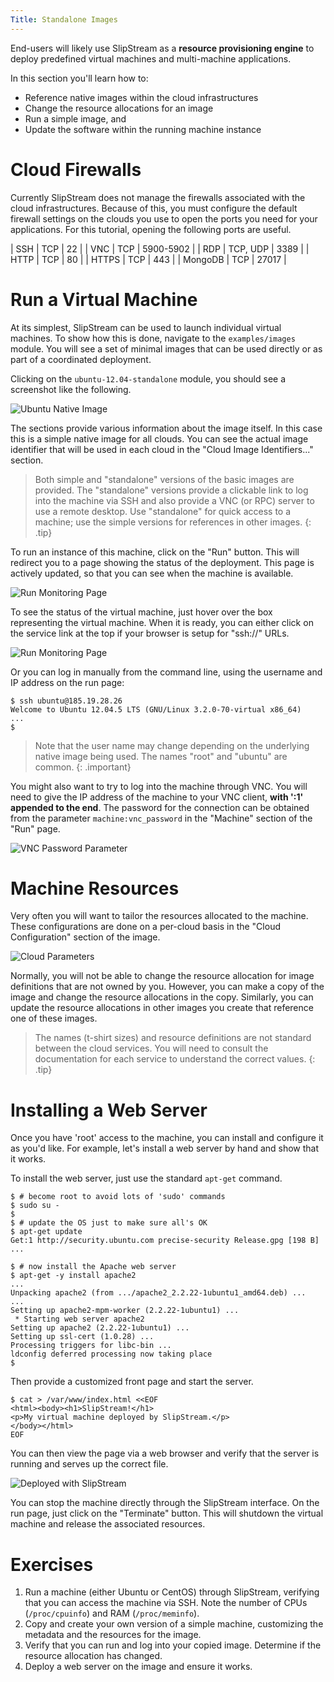 ```yaml
---
Title: Standalone Images
---
```


End-users will likely use SlipStream as a **resource provisioning
engine** to deploy predefined virtual machines and multi-machine
applications. 

In this section you'll learn how to:

  - Reference native images within the cloud infrastructures
  - Change the resource allocations for an image
  - Run a simple image, and
  - Update the software within the running machine instance 

# Cloud Firewalls

Currently SlipStream does not manage the firewalls associated with the
cloud infrastructures.  Because of this, you must configure the
default firewall settings on the clouds you use to open the ports you
need for your applications.  For this tutorial, opening the following
ports are useful.

| SSH     | TCP      | 22        |
| VNC     | TCP      | 5900-5902 |
| RDP     | TCP, UDP | 3389      |
| HTTP    | TCP      | 80        |
| HTTPS   | TCP      | 443       |
| MongoDB | TCP      | 27017     |

# Run a Virtual Machine

At its simplest, SlipStream can be used to launch individual virtual
machines.  To show how this is done, navigate to the
`examples/images` module.  You will see a set of minimal images that
can be used directly or as part of a coordinated deployment.

Clicking on the `ubuntu-12.04-standalone` module, you should see a
screenshot like the following.

![Ubuntu Native Image](images/screenshot-ubuntu.png)

The sections provide various information about the image itself.  In
this case this is a simple native image for all clouds.  You can see
the actual image identifier that will be used in each cloud in the
"Cloud Image Identifiers..." section.

> Both simple and "standalone" versions of the basic images are
> provided.  The "standalone" versions provide a clickable link to log
> into the machine via SSH and also provide a VNC (or RPC) server to
> use a remote desktop.  Use "standalone" for quick access to a
> machine; use the simple versions for references in other images.
{: .tip}

To run an instance of this machine, click on the "Run" button.  This
will redirect you to a page showing the status of the deployment.
This page is actively updated, so that you can see when the machine is
available.

![Run Monitoring Page](images/screenshot-ubuntu-run1.png)

To see the status of the virtual machine, just hover over the box
representing the virtual machine.  When it is ready, you can either
click on the service link at the top if your browser is setup for
"ssh://" URLs.

![Run Monitoring Page](images/screenshot-ubuntu-run2.png)

Or you can log in manually from the command line, using the username
and IP address on the run page:

    $ ssh ubuntu@185.19.28.26
    Welcome to Ubuntu 12.04.5 LTS (GNU/Linux 3.2.0-70-virtual x86_64)
    ...
    $

> Note that the user name may change depending on the underlying
> native image being used. The names "root" and "ubuntu" are common.
{: .important}

You might also want to try to log into the machine through VNC.  You
will need to give the IP address of the machine to your VNC client,
**with ':1' appended to the end**.  The password for the connection
can be obtained from the parameter `machine:vnc_password` in the
"Machine" section of the "Run" page.

![VNC Password Parameter](images/screenshot-ubuntu-vnc-pwd.png)

# Machine Resources

Very often you will want to tailor the resources allocated to the
machine.  These configurations are done on a per-cloud basis in the
"Cloud Configuration" section of the image.

![Cloud Parameters](images/screenshot-cloud-params-ubuntu.png)

Normally, you will not be able to change the resource allocation for
image definitions that are not owned by you.  However, you can make a
copy of the image and change the resource allocations in the copy.
Similarly, you can update the resource allocations in other images you
create that reference one of these images.

> The names (t-shirt sizes) and resource definitions are not standard
> between the cloud services.  You will need to consult the
> documentation for each service to understand the correct values.
{: .tip}

# Installing a Web Server

Once you have 'root' access to the machine, you can install and
configure it as you'd like. For example, let's install a web server by
hand and show that it works.

To install the web server, just use the standard `apt-get` command.

    $ # become root to avoid lots of 'sudo' commands
    $ sudo su -
    $
    $ # update the OS just to make sure all's OK
    $ apt-get update
    Get:1 http://security.ubuntu.com precise-security Release.gpg [198 B]
    ...

    $ # now install the Apache web server
    $ apt-get -y install apache2
    ...
    Unpacking apache2 (from .../apache2_2.2.22-1ubuntu1_amd64.deb) ...
    ...
    Setting up apache2-mpm-worker (2.2.22-1ubuntu1) ...
     * Starting web server apache2
    Setting up apache2 (2.2.22-1ubuntu1) ...
    Setting up ssl-cert (1.0.28) ...
    Processing triggers for libc-bin ...
    ldconfig deferred processing now taking place
    $ 

Then provide a customized front page and start the server.

    $ cat > /var/www/index.html <<EOF
    <html><body><h1>SlipStream!</h1>
    <p>My virtual machine deployed by SlipStream.</p>
    </body></html>
    EOF

You can then view the page via a web browser and verify that the
server is running and serves up the correct file.

![Deployed with SlipStream](images/screenshot-ubuntu-web.png)

You can stop the machine directly through the SlipStream interface.
On the run page, just click on the "Terminate" button.  This will
shutdown the virtual machine and release the associated resources.

# Exercises

  1. Run a machine (either Ubuntu or CentOS) through SlipStream,
     verifying that you can access the machine via SSH.  Note the
     number of CPUs (`/proc/cpuinfo`) and RAM (`/proc/meminfo`). 
  2. Copy and create your own version of a simple machine, customizing
     the metadata and the resources for the image.
  3. Verify that you can run and log into your copied image.
     Determine if the resource allocation has changed.
  4. Deploy a web server on the image and ensure it works.


[rstudio]: http://www.rstudio.com
